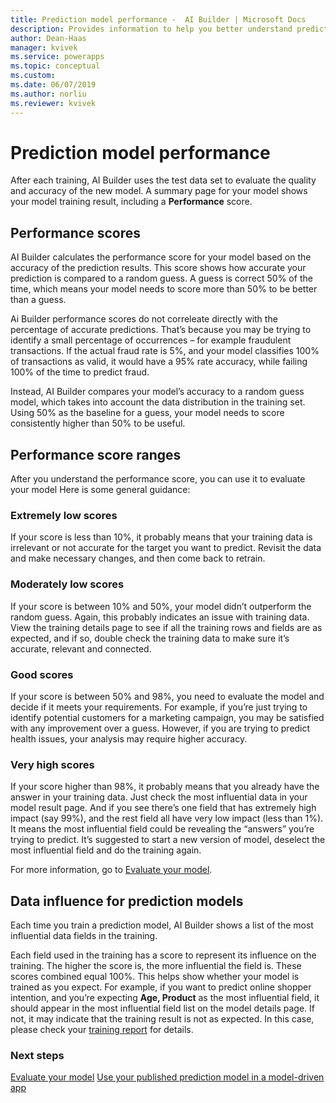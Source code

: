 ```yaml
---
title: Prediction model performance -  AI Builder | Microsoft Docs
description: Provides information to help you better understand prediction model performance, and how performance scores are calculated
author: Dean-Haas
manager: kvivek
ms.service: powerapps
ms.topic: conceptual
ms.custom: 
ms.date: 06/07/2019
ms.author: norliu
ms.reviewer: kvivek
---
```


# Prediction model performance

After each training, AI Builder uses the test data set to evaluate the quality and accuracy of the new model. A summary page for your model shows your model training result, including a **Performance** score.  

## Performance scores

AI Builder calculates the performance score for your model based on the accuracy of the prediction results. This score shows how accurate your prediction is compared to a random guess. A  guess is correct 50% of the time, which means your model needs to score more than 50% to be better than a  guess.

Ai Builder performance scores do not correleate directly with the percentage of accurate predictions. That’s because you may be trying to identify a small percentage of occurrences – for example fraudulent transactions. If the actual fraud rate is 5%, and your model classifies 100% of transactions as valid, it would have a 95% rate accuracy, while failing 100% of the time to predict fraud.

Instead, AI Builder compares your model’s accuracy to a random guess model, which takes into account the data distribution in the training set. Using 50% as the baseline for a guess, your model needs to score consistently higher than 50% to be useful.

## Performance score ranges

After you understand the performance score, you can use it to evaluate your model Here is some general guidance:

### Extremely low scores

If your score is less than 10%, it probably means that your training data is irrelevant or not accurate for the target you want to predict. Revisit the data and make necessary changes, and then come back to retrain.

### Moderately low scores
If your score is between 10% and 50%, your model didn’t outperform the random guess. Again, this probably indicates an issue with training data. View the training details page to see if all the training rows and fields are as expected, and if so, double check the training data to make sure it’s accurate, relevant and connected.

### Good scores

If your score is between 50% and 98%, you need to evaluate the model and decide if it meets your requirements. For example, if you’re just trying to identify potential customers for a marketing campaign, you may be satisfied with any improvement over a guess. However, if you are trying to predict health issues, your analysis may require higher accuracy. 

### Very high scores

If your score higher than 98%, it probably means that you already have the answer in your training data. Just check the most influential data in your model result page. And if you see there’s one field that has extremely high impact (say 99%), and the rest field all have very low impact (less than 1%). It means the most influential field could be revealing the “answers” you’re trying to predict. It’s suggested to start a new version of model, deselect the most influential field and do the training again. 


For more information, go to [Evaluate your model](manage-model.md#evaluate-your-model).

## Data influence for prediction models

Each time you train a prediction model, AI Builder shows  a list of the most influential data fields in the training.

Each field used in the training has a score to represent its influence on the training. The higher the score is, the more influential the field is. These scores combined equal 100%. This helps show whether your model is trained as you expect. For example, if you want to predict online shopper intention, and you’re expecting **Age, Product** as the most influential field, it should appear in the most influential field list on the model details page. If not, it may indicate that the training result is not as expected. In this case, please check your [training report](binary-classification-training-report.md) for details.  

### Next steps

[Evaluate your model](manage-model.md#evaluate-your-model)
[Use your published prediction model in a model-driven app](binary-classification-model-driven-app.md) 
